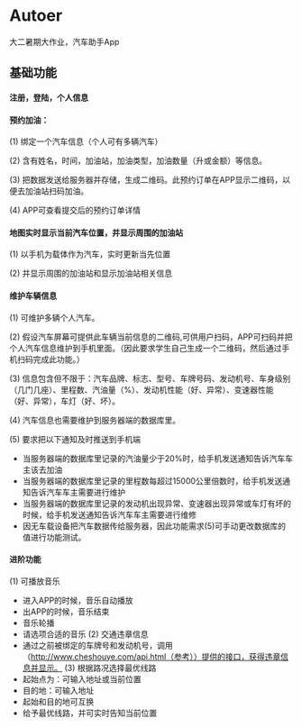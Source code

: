 # Autoer

大二暑期大作业，汽车助手App

## 基础功能

#### 注册，登陆，个人信息

#### 预约加油：

(1)	绑定一个汽车信息（个人可有多辆汽车）

(2)	含有姓名，时间，加油站，加油类型，加油数量（升或金额）等信息。

(3)	把数据发送给服务器并存储，生成二维码。此预约订单在APP显示二维码，以便去加油站扫码加油。

(4)	APP可查看提交后的预约订单详情

#### 地图实时显示当前汽车位置，并显示周围的加油站

(1)	以手机为载体作为汽车，实时更新当先位置

(2)	并显示周围的加油站和显示加油站相关信息

#### 维护车辆信息

(1)	可维护多辆个人汽车。

(2)	假设汽车屏幕可提供此车辆当前信息的二维码,可供用户扫码，APP可扫码并把个人汽车信息维护到手机里面。（因此要求学生自己生成一个二维码，然后通过手机扫码完成此功能。）

(3)	信息包含但不限于：汽车品牌、标志、型号、车牌号码、发动机号、车身级别（几门几座）、里程数、汽油量（%）、发动机性能（好、异常）、变速器性能（好、异常），车灯（好、坏）。

(4)	汽车信息也需要维护到服务器端的数据库里。

(5)	要求把以下通知及时推送到手机端
* 当服务器端的数据库里记录的汽油量少于20%时，给手机发送通知告诉汽车车主该去加油
* 当服务器端的数据库里记录的里程数每超过15000公里倍数时，给手机发送通知告诉汽车车主需要进行维护
* 当服务器端的数据库里记录的发动机出现异常、变速器出现异常或车灯有坏的时候，给手机发送通知告诉汽车车主需要进行维修
* 因无车载设备把汽车数据传给服务器，因此功能需求(5)可手动更改数据库的值进行功能测试。

#### 进阶功能
(1)	可播放音乐
* 进入APP的时候，音乐自动播放
* 出APP的时候，音乐结束
* 音乐轮播
* 请选项合适的音乐
(2)	交通违章信息
* 通过之前被绑定的车牌号和发动机号，调用（http://www.cheshouye.com/api.html（参考））提供的接口，获得违章信息并显示。
(3)	根据路况选择最优线路
* 起始点为：可输入地址或当前位置
*	目的地：可输入地址
*	起始和目的地可互换
*	给予最优线路，并可实时告知当前位置


